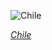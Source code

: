 
![Chile](https://www.gstatic.com/prettyearth/assets/full/1995.jpg)

*[Chile](https://www.google.com/maps/@-26.110879,-68.933237,14z/data=!3m1!1e3)*
